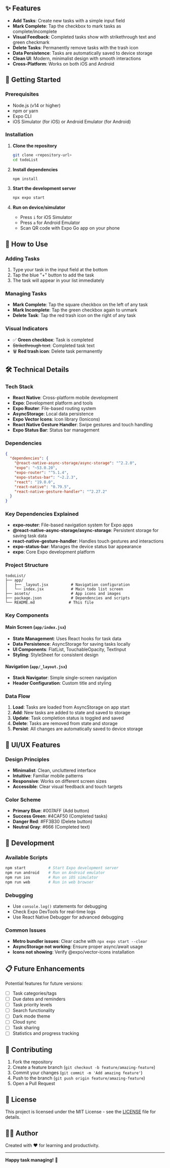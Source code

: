 ## ✨ Features

- **Add Tasks**: Create new tasks with a simple input field
- **Mark Complete**: Tap the checkbox to mark tasks as complete/incomplete
- **Visual Feedback**: Completed tasks show with strikethrough text and green checkmark
- **Delete Tasks**: Permanently remove tasks with the trash icon
- **Data Persistence**: Tasks are automatically saved to device storage
- **Clean UI**: Modern, minimalist design with smooth interactions
- **Cross-Platform**: Works on both iOS and Android

## 🚀 Getting Started

### Prerequisites

- Node.js (v14 or higher)
- npm or yarn
- Expo CLI
- iOS Simulator (for iOS) or Android Emulator (for Android)

### Installation

1. **Clone the repository**

   ```bash
   git clone <repository-url>
   cd todoList
   ```

2. **Install dependencies**

   ```bash
   npm install
   ```

3. **Start the development server**

   ```bash
   npx expo start
   ```

4. **Run on device/simulator**
   - Press `i` for iOS Simulator
   - Press `a` for Android Emulator
   - Scan QR code with Expo Go app on your phone

## 📱 How to Use

### Adding Tasks

1. Type your task in the input field at the bottom
2. Tap the blue "+" button to add the task
3. The task will appear in your list immediately

### Managing Tasks

- **Mark Complete**: Tap the square checkbox on the left of any task
- **Mark Incomplete**: Tap the green checkbox again to unmark
- **Delete Task**: Tap the red trash icon on the right of any task

### Visual Indicators

- ✅ **Green checkbox**: Task is completed
- ~~Strikethrough text~~: Completed task text
- 🗑️ **Red trash icon**: Delete task permanently

## 🛠️ Technical Details

### Tech Stack

- **React Native**: Cross-platform mobile development
- **Expo**: Development platform and tools
- **Expo Router**: File-based routing system
- **AsyncStorage**: Local data persistence
- **Expo Vector Icons**: Icon library (Ionicons)
- **React Native Gesture Handler**: Swipe gestures and touch handling
- **Expo Status Bar**: Status bar management

### Dependencies

```json
{
  "dependencies": {
    "@react-native-async-storage/async-storage": "^2.2.0",
    "expo": "~53.0.20",
    "expo-router": "^5.1.4",
    "expo-status-bar": "~2.2.3",
    "react": "19.0.0",
    "react-native": "0.79.5",
    "react-native-gesture-handler": "^2.27.2"
  }
}
```

### Key Dependencies Explained

- **expo-router**: File-based navigation system for Expo apps
- **@react-native-async-storage/async-storage**: Persistent storage for saving task data
- **react-native-gesture-handler**: Handles touch gestures and interactions
- **expo-status-bar**: Manages the device status bar appearance
- **expo**: Core Expo development platform

### Project Structure

```
todoList/
├── app/
│   ├── _layout.jsx          # Navigation configuration
│   └── index.jsx            # Main todo list screen
├── assets/                  # App icons and images
├── package.json             # Dependencies and scripts
└── README.md               # This file
```

### Key Components

#### Main Screen (`app/index.jsx`)

- **State Management**: Uses React hooks for task data
- **Data Persistence**: AsyncStorage for saving tasks locally
- **UI Components**: FlatList, TouchableOpacity, TextInput
- **Styling**: StyleSheet for consistent design

#### Navigation (`app/_layout.jsx`)

- **Stack Navigator**: Simple single-screen navigation
- **Header Configuration**: Custom title and styling

### Data Flow

1. **Load**: Tasks are loaded from AsyncStorage on app start
2. **Add**: New tasks are added to state and saved to storage
3. **Update**: Task completion status is toggled and saved
4. **Delete**: Tasks are removed from state and storage
5. **Persist**: All changes are automatically saved to device storage

## 🎨 UI/UX Features

### Design Principles

- **Minimalist**: Clean, uncluttered interface
- **Intuitive**: Familiar mobile patterns
- **Responsive**: Works on different screen sizes
- **Accessible**: Clear visual feedback and touch targets

### Color Scheme

- **Primary Blue**: #007AFF (Add button)
- **Success Green**: #4CAF50 (Completed tasks)
- **Danger Red**: #FF3B30 (Delete button)
- **Neutral Gray**: #666 (Completed text)

## 🔧 Development

### Available Scripts

```bash
npm start          # Start Expo development server
npm run android    # Run on Android emulator
npm run ios        # Run on iOS simulator
npm run web        # Run in web browser
```

### Debugging

- Use `console.log()` statements for debugging
- Check Expo DevTools for real-time logs
- Use React Native Debugger for advanced debugging

### Common Issues

- **Metro bundler issues**: Clear cache with `npx expo start --clear`
- **AsyncStorage not working**: Ensure proper async/await usage
- **Icons not showing**: Verify @expo/vector-icons installation

## 📋 Future Enhancements

Potential features for future versions:

- [ ] Task categories/tags
- [ ] Due dates and reminders
- [ ] Task priority levels
- [ ] Search functionality
- [ ] Dark mode theme
- [ ] Cloud sync
- [ ] Task sharing
- [ ] Statistics and progress tracking

## 🤝 Contributing

1. Fork the repository
2. Create a feature branch (`git checkout -b feature/amazing-feature`)
3. Commit your changes (`git commit -m 'Add amazing feature'`)
4. Push to the branch (`git push origin feature/amazing-feature`)
5. Open a Pull Request

## 📄 License

This project is licensed under the MIT License - see the [LICENSE](LICENSE) file for details.

## 👨‍💻 Author

Created with ❤️ for learning and productivity.

---

**Happy task managing!** 🎯
